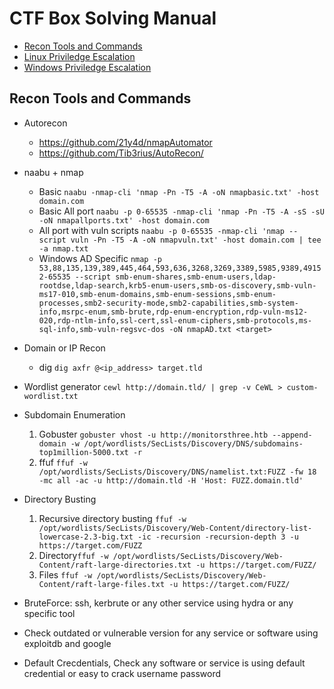 
# CTF Box Solving Manual

- [Recon Tools and Commands](#recon-tools-and-commands)
- [Linux Priviledge Escalation](https://github.com/ZishanAdThandar/hacknotes)
- [Windows Priviledge Escalation](https://github.com/ZishanAdThandar/hacknotes)

## Recon Tools and Commands

- Autorecon
   - https://github.com/21y4d/nmapAutomator
   - https://github.com/Tib3rius/AutoRecon/
- naabu + nmap
   - Basic `naabu -nmap-cli 'nmap -Pn -T5 -A -oN nmapbasic.txt' -host domain.com`
   - Basic All port `naabu -p 0-65535 -nmap-cli 'nmap -Pn -T5 -A -sS -sU -oN nmapallports.txt' -host domain.com`
   - All port with vuln scripts `naabu -p 0-65535 -nmap-cli 'nmap --script vuln -Pn -T5 -A -oN nmapvuln.txt' -host domain.com | tee -a nmap.txt`
   - Windows AD Specific `nmap -p 53,88,135,139,389,445,464,593,636,3268,3269,3389,5985,9389,49152-65535 --script smb-enum-shares,smb-enum-users,ldap-rootdse,ldap-search,krb5-enum-users,smb-os-discovery,smb-vuln-ms17-010,smb-enum-domains,smb-enum-sessions,smb-enum-processes,smb2-security-mode,smb2-capabilities,smb-system-info,msrpc-enum,smb-brute,rdp-enum-encryption,rdp-vuln-ms12-020,rdp-ntlm-info,ssl-cert,ssl-enum-ciphers,smb-protocols,ms-sql-info,smb-vuln-regsvc-dos -oN nmapAD.txt <target> `


- Domain or IP Recon
   - dig `dig axfr @<ip_address> target.tld`
     
- Wordlist generator
   `cewl http://domain.tld/ | grep -v CeWL > custom-wordlist.txt`
- Subdomain Enumeration
   1. Gobuster ```gobuster vhost -u http://monitorsthree.htb --append-domain -w /opt/wordlists/SecLists/Discovery/DNS/subdomains-top1million-5000.txt -r```
   2. ffuf ```ffuf -w /opt/wordlists/SecLists/Discovery/DNS/namelist.txt:FUZZ -fw 18 -mc all -ac -u http://domain.tld -H 'Host: FUZZ.domain.tld'```
- Directory Busting
   1. Recursive directory busting `ffuf -w /opt/wordlists/SecLists/Discovery/Web-Content/directory-list-lowercase-2.3-big.txt -ic -recursion -recursion-depth 3 -u https://target.com/FUZZ`
   2. Directory`ffuf -w /opt/wordlists/SecLists/Discovery/Web-Content/raft-large-directories.txt -u https://target.com/FUZZ/`
   3. Files `ffuf -w /opt/wordlists/SecLists/Discovery/Web-Content/raft-large-files.txt -u https://target.com/FUZZ/`
- BruteForce: ssh, kerbrute or any other service using hydra or any specific tool
- Check outdated or vulnerable version for any service or software using exploitdb and google
- Default Crecdentials, Check any software or service is using default credential or easy to crack username password







